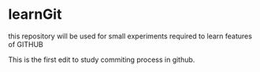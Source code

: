 # learnGit
this repository will be used for small experiments required to learn features of GITHUB


This is the first edit to study commiting process in github.
